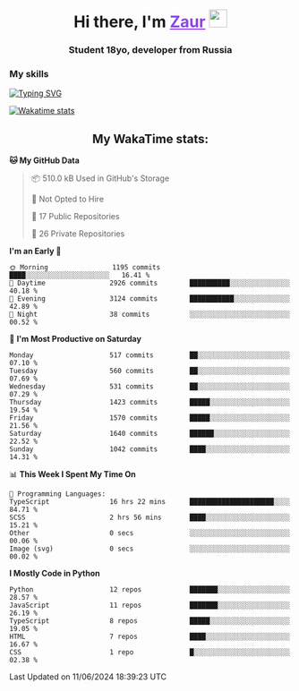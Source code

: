 <h1 align="center">
    Hi there, I'm 
    <a href="https://t.me/skyguy" target="_blank" style="color: #8C43EA">Zaur</a>
    <img src="https://github.com/blackcater/blackcater/raw/main/images/Hi.gif" height="32">
</h1>

<h3 align="center">
    Student 18yo, developer from Russia
</h3>  

### **My skills**
[![Typing SVG](https://readme-typing-svg.herokuapp.com?font=Oxanium&duration=3000&pause=1500&color=8C43EA&height=30&lines=Python:+FastAPI,+Flask,+Aiogram,+Telethon;SQL:+PostgreSQL,+SQLite;JavaScript/TypeScript:+React.js;HTML+(PUG),+CSS+(SCSS))](https://git.io/typing-svg)

[![Wakatime stats](https://github-readme-stats.vercel.app/api/wakatime?username=skyguy&hide_title=true&show_icons=true&title_color=8C43EA&icon_color=BE57EA&bg_color=30,191919,341b56&text_color=B1B1B1&border_radius=10&hide_border=true)](https://github.com/anuraghazra/github-readme-stats)


<h2 align="center"> My WakaTime stats: </h2>

<!--START_SECTION:waka-->
**🐱 My GitHub Data** 

> 📦 510.0 kB Used in GitHub's Storage 
 > 
> 🚫 Not Opted to Hire
 > 
> 📜 17 Public Repositories 
 > 
> 🔑 26 Private Repositories 
 > 
**I'm an Early 🐤** 

```text
🌞 Morning                1195 commits        ████░░░░░░░░░░░░░░░░░░░░░   16.41 % 
🌆 Daytime                2926 commits        ██████████░░░░░░░░░░░░░░░   40.18 % 
🌃 Evening                3124 commits        ███████████░░░░░░░░░░░░░░   42.89 % 
🌙 Night                  38 commits          ░░░░░░░░░░░░░░░░░░░░░░░░░   00.52 % 
```
📅 **I'm Most Productive on Saturday** 

```text
Monday                   517 commits         ██░░░░░░░░░░░░░░░░░░░░░░░   07.10 % 
Tuesday                  560 commits         ██░░░░░░░░░░░░░░░░░░░░░░░   07.69 % 
Wednesday                531 commits         ██░░░░░░░░░░░░░░░░░░░░░░░   07.29 % 
Thursday                 1423 commits        █████░░░░░░░░░░░░░░░░░░░░   19.54 % 
Friday                   1570 commits        █████░░░░░░░░░░░░░░░░░░░░   21.56 % 
Saturday                 1640 commits        ██████░░░░░░░░░░░░░░░░░░░   22.52 % 
Sunday                   1042 commits        ████░░░░░░░░░░░░░░░░░░░░░   14.31 % 
```


📊 **This Week I Spent My Time On** 

```text
💬 Programming Languages: 
TypeScript               16 hrs 22 mins      █████████████████████░░░░   84.71 % 
SCSS                     2 hrs 56 mins       ████░░░░░░░░░░░░░░░░░░░░░   15.21 % 
Other                    0 secs              ░░░░░░░░░░░░░░░░░░░░░░░░░   00.06 % 
Image (svg)              0 secs              ░░░░░░░░░░░░░░░░░░░░░░░░░   00.02 % 
```

**I Mostly Code in Python** 

```text
Python                   12 repos            ███████░░░░░░░░░░░░░░░░░░   28.57 % 
JavaScript               11 repos            ███████░░░░░░░░░░░░░░░░░░   26.19 % 
TypeScript               8 repos             █████░░░░░░░░░░░░░░░░░░░░   19.05 % 
HTML                     7 repos             ████░░░░░░░░░░░░░░░░░░░░░   16.67 % 
CSS                      1 repo              █░░░░░░░░░░░░░░░░░░░░░░░░   02.38 % 
```




 Last Updated on 11/06/2024 18:39:23 UTC
<!--END_SECTION:waka-->
